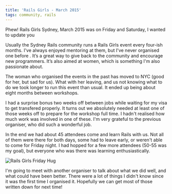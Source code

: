 ```yaml
---
title: 'Rails Girls - March 2015'
tags: community, rails
---
```


Phew! Rails Girls Sydney, March 2015 was on Friday and Saturday, I wanted to update you

Usually the Sydney Rails community runs a Rails Girls event every four-ish months. I've always enjoyed mentoring at them, but I've never organised one before . It’s a great way to give back to the community and encourage new programmers. It’s also aimed at women, which is something I'm also passionate about.

The woman who organised the events in the past has moved to NYC (good for her, but sad for us). What with her leaving, and us not knowing what to do we took longer to run this event than usual. It ended up being about eight months between workshops.

I had a surprise bonus two weeks off between jobs while waiting for my visa to get transfered properly. It turns out we absolutely needed at least one of those weeks off to prepare for the workshop full time. I hadn't realised how much work was involved in one of these. I'm very grateful to the previous organiser, who did such a wonderful job.

In the end we had about 45 attendees come and learn Rails with us. Not all of them were there for both days, some had to leave early, or weren't able to come for Friday night. I had hopped for a few more attendees (50-55 was my goal), but everyone who was there was learning enthusiastically.

![Rails Girls Friday Hug](/images/blog/rails-girls.jpg)

I'm going to meet with another organiser to talk about what we did well, and what could have been better. There were a lot of things I didn't know since it was the first time I organised it. Hopefully we can get most of those written down for next time!

